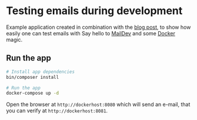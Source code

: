 # Testing emails during development

Example application created in combination with the [blog post](http://www.devexp.eu/2017/06/06/testing-emails-during-development/ "blog post"), to show how easily one can test emails with Say hello to [MailDev](https://github.com/djfarrelly/MailDev "MailDev") and some [Docker](https://www.docker.com/ "Docker") magic.

## Run the app

```bash
# Install app dependencies
bin/composer install

# Run the app
docker-compose up -d
```

Open the browser at `http://dockerhost:8080` which will send an e-mail, that you can verify at `http://dockerhost:8081`.